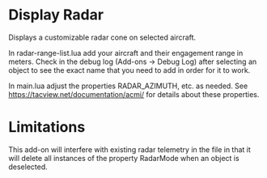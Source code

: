 # Display Radar

Displays a customizable radar cone on selected aircraft.

In radar-range-list.lua add your aircraft and their engagement range in meters. Check in the debug log (Add-ons → Debug Log) after selecting an object to see the exact name that you need to add in order for it to work. 

In main.lua adjust the properties RADAR_AZIMUTH, etc. as needed. See https://tacview.net/documentation/acmi/ for details about these properties.

# Limitations

This add-on will interfere with existing radar telemetry in the file in that it will delete all instances of the property RadarMode when an object is deselected. 